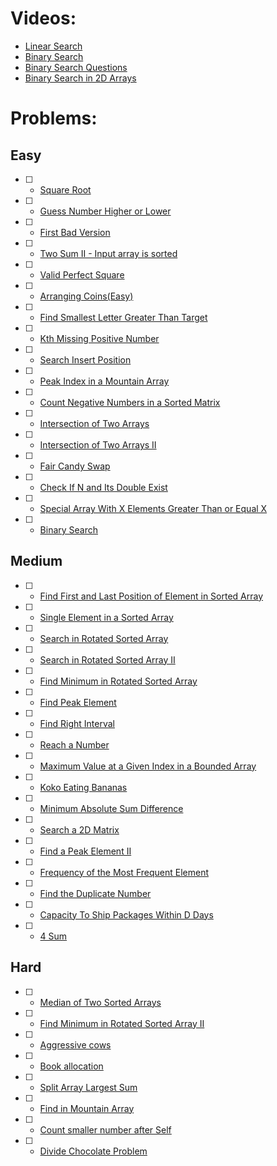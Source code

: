 # Videos:
- [Linear Search](https://youtu.be/_HRA37X8N_Q)
- [Binary Search](https://youtu.be/f6UU7V3szVw)
- [Binary Search Questions](https://youtu.be/W9QJ8HaRvJQ)
- [Binary Search in 2D Arrays](https://youtu.be/enI_KyGLYPo)

# Problems:

## Easy
- [ ] - [Square Root](https://leetcode.com/problems/sqrtx/)
- [ ] - [Guess Number Higher or Lower](https://leetcode.com/problems/guess-number-higher-or-lower/)
- [ ] - [First Bad Version](https://leetcode.com/problems/first-bad-version/)
- [ ] - [Two Sum II - Input array is sorted](https://leetcode.com/problems/two-sum-ii-input-array-is-sorted/)
- [ ] - [Valid Perfect Square](https://leetcode.com/problems/valid-perfect-square/)
- [ ] - [Arranging Coins(Easy)](https://leetcode.com/problems/arranging-coins/)
- [ ] - [Find Smallest Letter Greater Than Target](https://leetcode.com/problems/find-smallest-letter-greater-than-target/)
- [ ] - [Kth Missing Positive Number](https://leetcode.com/problems/kth-missing-positive-number/)
- [ ] - [Search Insert Position](https://leetcode.com/problems/search-insert-position/)
- [ ] - [Peak Index in a Mountain Array](https://leetcode.com/problems/peak-index-in-a-mountain-array/)
- [ ] - [Count Negative Numbers in a Sorted Matrix](https://leetcode.com/problems/count-negative-numbers-in-a-sorted-matrix/)
- [ ] - [Intersection of Two Arrays](https://leetcode.com/problems/intersection-of-two-arrays/)
- [ ] - [Intersection of Two Arrays II](https://leetcode.com/problems/intersection-of-two-arrays-ii/)
- [ ] - [Fair Candy Swap](https://leetcode.com/problems/fair-candy-swap/)
- [ ] - [Check If N and Its Double Exist](https://leetcode.com/problems/check-if-n-and-its-double-exist/)
- [ ] - [Special Array With X Elements Greater Than or Equal X](https://leetcode.com/problems/special-array-with-x-elements-greater-than-or-equal-x/)
- [ ] - [Binary Search](https://leetcode.com/problems/binary-search/)

## Medium
- [ ] - [Find First and Last Position of Element in Sorted Array](https://leetcode.com/problems/find-first-and-last-position-of-element-in-sorted-array/)
- [ ] - [Single Element in a Sorted Array](https://leetcode.com/problems/single-element-in-a-sorted-array/)
- [ ] - [Search in Rotated Sorted Array](https://leetcode.com/problems/search-in-rotated-sorted-array/)
- [ ] - [Search in Rotated Sorted Array II](https://leetcode.com/problems/search-in-rotated-sorted-array-ii/)
- [ ] - [Find Minimum in Rotated Sorted Array](https://leetcode.com/problems/find-minimum-in-rotated-sorted-array/)
- [ ] - [Find Peak Element](https://leetcode.com/problems/find-peak-element/)
- [ ] - [Find Right Interval](https://leetcode.com/problems/find-right-interval/)
- [ ] - [Reach a Number](https://leetcode.com/problems/reach-a-number/)
- [ ] - [Maximum Value at a Given Index in a Bounded Array](https://leetcode.com/problems/maximum-value-at-a-given-index-in-a-bounded-array/)
- [ ] - [Koko Eating Bananas](https://leetcode.com/problems/koko-eating-bananas/)
- [ ] - [Minimum Absolute Sum Difference](https://leetcode.com/problems/minimum-absolute-sum-difference/)
- [ ] - [Search a 2D Matrix](https://leetcode.com/problems/search-a-2d-matrix/)
- [ ] - [Find a Peak Element II](https://leetcode.com/problems/find-a-peak-element-ii/)
- [ ] - [Frequency of the Most Frequent Element](https://leetcode.com/problems/frequency-of-the-most-frequent-element/)
- [ ] - [Find the Duplicate Number](https://leetcode.com/problems/find-the-duplicate-number/)
- [ ] - [Capacity To Ship Packages Within D Days](https://leetcode.com/problems/capacity-to-ship-packages-within-d-days/)
- [ ] - [4 Sum](https://leetcode.com/problems/4sum/)

## Hard
- [ ] - [Median of Two Sorted Arrays](https://leetcode.com/problems/median-of-two-sorted-arrays/)
- [ ] - [Find Minimum in Rotated Sorted Array II](https://leetcode.com/problems/find-minimum-in-rotated-sorted-array-ii/)
- [ ] - [Aggressive cows](https://www.spoj.com/problems/AGGRCOW/)
- [ ] - [Book allocation](https://www.geeksforgeeks.org/allocate-minimum-number-pages/)
- [ ] - [Split Array Largest Sum](https://leetcode.com/problems/split-array-largest-sum/)
- [ ] - [Find in Mountain Array](https://leetcode.com/problems/find-in-mountain-array/)
- [ ] - [Count smaller number after Self](https://leetcode.com/problems/count-of-smaller-numbers-after-self/)
- [ ] - [Divide Chocolate Problem](https://curiouschild.github.io/leetcode/2019/06/21/divide-chocolate.html)
